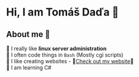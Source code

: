# Hi, I am Tomáš Daďa 👋
## About me 🎯
🔳 I really like **linux server administration** <br />
🔳 I often code things in `Bash` (Mostly cgi scripts) <br />
🔳 I like creating websites - 👀[Check out my website](https://tomasdada.com)👀 <br />
🔳 I am learning C# <br />

<!--### Contact me 🔮
If you want to contact me, you can either [email me](mailto:hacker@tomasdada.com), or [contact me through my website](https://tomasdada.com/contact).

## Some things that I am currenly working on ⚙️
### MultApp 📱
MultApp is a mobile app with lots of functionality! <br />
I am making it using [.NET MAUI](https://learn.microsoft.com/en-us/dotnet/maui/what-is-maui?view=net-maui-8.0) `(C#)` and **you can check it out [here](https://tomasdada.com/projects/MultApp)**. <br />
You can find the source code [here](https://github.com/dadatomas/MultApp). <br />

### LoroCoin 💰
LoroCoin is a simple cryptocurrency that I am working on. <br />
I am coding it in `C#` and creating a [.NET MAUI](https://learn.microsoft.com/en-us/dotnet/maui/what-is-maui?view=net-maui-8.0) app for the frontend. <br />
You can [learn more](https://tomasdada.com/projects/LoroCoin) or view the [source code](https://github.com/dadatomas/LoroCoin). <br />

🔳 **You can find all of my projects at [https://tomasdada.com/projects](https://tomasdada.com/projects)**-->

<!--# ⛔️ You have reached the end ⛔️-->
